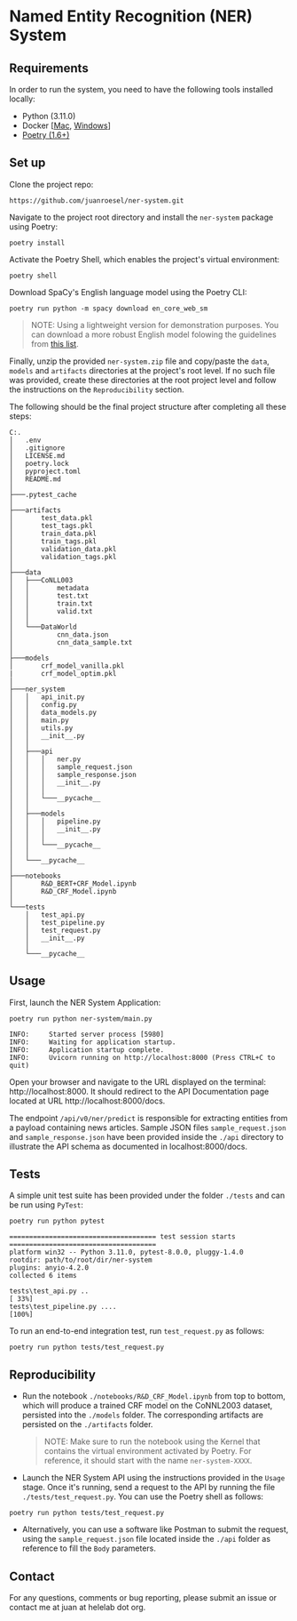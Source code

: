 # Named Entity Recognition (NER) System

## Requirements
In order to run the system, you need to have the following tools installed locally:

* Python (3.11.0)
* Docker [[Mac](https://docs.docker.com/desktop/install/mac-install/), [Windows](https://docs.docker.com/desktop/install/windows-install/)]
* [Poetry (1.6+)](https://python-poetry.org/docs/#installation)

## Set up

Clone the project repo:
```
https://github.com/juanroesel/ner-system.git
```

Navigate to the project root directory and install the `ner-system` package using Poetry:

```
poetry install
```

Activate the Poetry Shell, which enables the project's virtual environment:

```
poetry shell
```

Download SpaCy's English language model using the Poetry CLI:
```
poetry run python -m spacy download en_core_web_sm
```
> NOTE: Using a lightweight version for demonstration purposes. You can download a more robust English model folowing the guidelines from [this list](https://spacy.io/models/en).

Finally, unzip the provided `ner-system.zip` file and copy/paste the `data`, `models` and `artifacts` directories at the project's root level. If no such file was provided, create these directories at the root project level and follow the instructions on the `Reproducibility` section.

The following should be the final project structure after completing all these steps:

```
C:.
│   .env
│   .gitignore
│   LICENSE.md
│   poetry.lock
│   pyproject.toml
│   README.md
│   
├───.pytest_cache
│
├───artifacts
│       test_data.pkl
│       test_tags.pkl
│       train_data.pkl
│       train_tags.pkl
│       validation_data.pkl
│       validation_tags.pkl
│
├───data
│   ├───CoNLL003
│   │       metadata
│   │       test.txt
│   │       train.txt
│   │       valid.txt
│   │
│   └───DataWorld
│           cnn_data.json
│           cnn_data_sample.txt
│
├───models
│       crf_model_vanilla.pkl
|       crf_model_optim.pkl
│
├───ner_system
│   │   api_init.py
│   │   config.py
│   │   data_models.py
│   │   main.py
│   │   utils.py
│   │   __init__.py
│   │
│   ├───api
│   │   │   ner.py
│   │   │   sample_request.json
│   │   │   sample_response.json
│   │   │   __init__.py
│   │   │
│   │   └───__pycache__
│   │
│   ├───models
│   │   │   pipeline.py
│   │   │   __init__.py
│   │   │
│   │   └───__pycache__
│   │        
│   └───__pycache__
│
├───notebooks
│       R&D_BERT+CRF_Model.ipynb
│       R&D_CRF_Model.ipynb
│
└───tests
    │   test_api.py
    │   test_pipeline.py
    │   test_request.py
    │   __init__.py
    │
    └───__pycache__

```

## Usage

First, launch the NER System Application:
```
poetry run python ner-system/main.py

INFO:     Started server process [5980]
INFO:     Waiting for application startup.
INFO:     Application startup complete.
INFO:     Uvicorn running on http://localhost:8000 (Press CTRL+C to quit)
```

Open your browser and navigate to the URL displayed on the terminal: http://localhost:8000. It should redirect to the API Documentation page located at URL http://localhost:8000/docs.

The endpoint `/api/v0/ner/predict` is responsible for extracting entities from a payload containing news articles. Sample JSON files `sample_request.json` and `sample_response.json` have been provided inside the `./api` directory to illustrate the API schema as documented in localhost:8000/docs.

## Tests
A simple unit test suite has been provided under the folder `./tests` and can be run using `PyTest`:

```
poetry run python pytest

===================================== test session starts =====================================
platform win32 -- Python 3.11.0, pytest-8.0.0, pluggy-1.4.0
rootdir: path/to/root/dir/ner-system
plugins: anyio-4.2.0
collected 6 items

tests\test_api.py ..                                                                     [ 33%]
tests\test_pipeline.py ....                                                              [100%]
```

To run an end-to-end integration test, run `test_request.py` as follows:

```
poetry run python tests/test_request.py
```


## Reproducibility
- Run the notebook `./notebooks/R&D_CRF_Model.ipynb` from top to bottom, which will produce a trained CRF model on the CoNNL2003 dataset, persisted into the `./models` folder. The corresponding artifacts are persisted on the `./artifacts` folder.

    > NOTE: Make sure to run the notebook using the Kernel that contains the virtual environment activated by Poetry. For reference, it should start with the name `ner-system-XXXX`.

- Launch the NER System API using the instructions provided in the `Usage` stage. Once it's running, send a request to the API by running the file `./tests/test_request.py`. You can use the Poetry shell as follows:

```
poetry run python tests/test_request.py
```

- Alternatively, you can use a software like Postman to submit the request, using the `sample_request.json` file located inside the `./api` folder as reference to fill the `Body` parameters.

## Contact
For any questions, comments or bug reporting, please submit an issue or contact me at juan at helelab dot org.